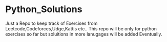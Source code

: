 # Python_Solutions
Just a Repo to keep track of Exercises from Leetcode,Codeforces,Udge,Kattis etc.. 
This repo will be only for python exercises so far but soluitions in more lanugages will be added Eventually.

